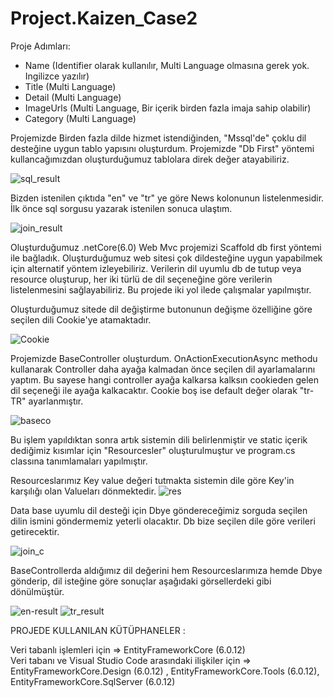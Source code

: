 # Project.Kaizen_Case2

Proje Adımları:

- Name (Identifier olarak kullanılır, Multi Language olmasına gerek yok. Ingilizce yazılır) <br /> 
- Title (Multi Language) <br /> 
- Detail (Multi Language) <br />  
- ImageUrls (Multi Language, Bir içerik birden fazla imaja sahip olabilir) <br />  
- Category (Multi Language) <br /> 



Projemizde Birden fazla dilde hizmet istendiğinden, "Mssql'de"  çoklu dil desteğine uygun tablo yapısını oluşturdum.
Projemizde "Db First" yöntemi kullancağımızdan oluşturduğumuz tablolara direk değer atayabiliriz.


![sql_result](https://user-images.githubusercontent.com/58344612/210905680-22e10968-b267-4147-8676-fcd1a2875e3f.png)



Bizden istenilen çıktıda "en" ve "tr" ye göre News kolonunun listelenmesidir.
İlk önce sql sorgusu yazarak istenilen sonuca ulaştım.

![join_result](https://user-images.githubusercontent.com/58344612/210905616-af9218c0-ac77-4244-80a1-1f2c5009ce71.png)


Oluşturduğumuz .netCore(6.0) Web Mvc projemizi Scaffold db first yöntemi ile bağladık.
Oluşturduğumuz web sitesi çok dildesteğine uygun yapabilmek için alternatif yöntem izleyebiliriz.
Verilerin dil uyumlu db de tutup veya resource oluşturup, her iki türlü de  dil seçeneğine göre verilerin listelenmesini sağlayabiliriz.
Bu projede iki yol ilede çalışmalar yapılmıştır.


Oluşturduğumuz sitede dil değiştirme butonunun değişme özelliğine göre seçilen dili Cookie'ye atamaktadır.

![Cookie](https://user-images.githubusercontent.com/58344612/210906459-994f08b2-ec93-40e7-85b3-c378126ecbf2.png)


Projemizde BaseController oluşturdum. OnActionExecutionAsync methodu  kullanarak Controller daha ayağa kalmadan önce seçilen dil ayarlamalarını yaptım.
Bu sayese hangi controller ayağa kalkarsa kalksın cookieden gelen dil seçeneği ile ayağa kalkacaktır. Cookie boş ise default değer olarak "tr-TR" ayarlanmıştır.

![baseco](https://user-images.githubusercontent.com/58344612/210906832-5fcfbf4a-a7b6-41cc-9475-70ebc33d0fa4.png)


Bu işlem yapıldıktan sonra artık sistemin dili belirlenmiştir ve static içerik dediğimiz kısımlar için "Resourcesler" oluşturulmuştur ve program.cs classına
tanımlamaları yapılmıştır.

Resourceslarımız Key value değeri tutmakta sistemin dile göre Key'in karşılığı olan Valueları dönmektedir.
![res](https://user-images.githubusercontent.com/58344612/210907270-a0d2bd89-8b71-47f9-b6e2-22db920d9280.png)

Data base uyumlu dil desteği için Dbye göndereceğimiz sorguda seçilen dilin ismini göndermemiz yeterli olacaktır. Db bize seçilen dile göre verileri getirecektir.

![join_c](https://user-images.githubusercontent.com/58344612/210907398-95a23340-8a25-4633-a3dd-47219c4b68ad.png)


BaseControllerda aldığımız dil değerini hem Resourceslarımıza hemde Dbye gönderip, dil isteğine göre sonuçlar aşağıdaki görsellerdeki gibi  dönülmüştür. 

![en-result](https://user-images.githubusercontent.com/58344612/210907704-ac6cc6b2-a816-4958-9b17-f0a2d27fa47f.png)
![tr_result](https://user-images.githubusercontent.com/58344612/210907706-b2ab7671-ad5e-402e-bab2-cf7398ad6fe9.png)


PROJEDE KULLANILAN KÜTÜPHANELER :

Veri tabanlı işlemleri için => EntityFrameworkCore (6.0.12) <br /> 
Veri tabanı ve Visual Studio Code arasındaki ilişkiler için => EntityFrameworkCore.Design (6.0.12) , EntityFrameworkCore.Tools (6.0.12), EntityFrameworkCore.SqlServer (6.0.12)



